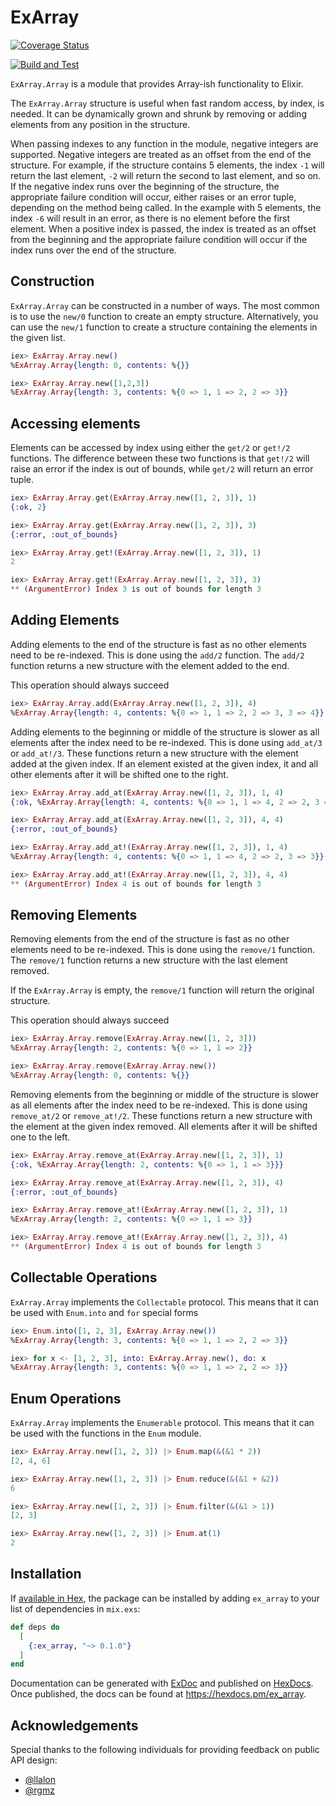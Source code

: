 # ExArray

[![Coverage Status](https://coveralls.io/repos/github/tajacks/ex-array/badge.svg?branch=main)](https://coveralls.io/github/tajacks/ex-array?branch=main)

[![Build and Test](https://github.com/tajacks/ex-array/actions/workflows/elixir-build-and-test.yml/badge.svg)](https://github.com/tajacks/ex-array/actions/workflows/elixir-build-and-test.yml)

`ExArray.Array` is a module that provides Array-ish functionality to Elixir.

The `ExArray.Array` structure is useful when fast random access, by index, is needed. It can be dynamically grown 
and shrunk by removing or adding elements from any position in the structure. 

When passing indexes to any function in the module, negative integers are supported. Negative integers are treated as 
an offset from the end of the structure. For example, if the structure contains 5 elements, the index `-1` will return 
the last element, `-2` will return the second to last element, and so on. If the negative index runs over the beginning
of the structure, the appropriate failure condition will occur, either raises or an error tuple, depending on the 
method being called. In the example with 5 elements, the index `-6` will result in an error, as there is no element 
before the first element. When a positive index is passed, the index is treated as an offset from the beginning and 
the appropriate failure condition will occur if the index runs over the end of the structure.

## Construction

`ExArray.Array` can be constructed in a number of ways. The most common is to use the `new/0` 
function to create an empty structure. Alternatively, you can use the `new/1` function to create a structure
containing the elements in the given list.

```elixir 
iex> ExArray.Array.new()
%ExArray.Array{length: 0, contents: %{}}

iex> ExArray.Array.new([1,2,3])
%ExArray.Array{length: 3, contents: %{0 => 1, 1 => 2, 2 => 3}}
```

## Accessing elements

Elements can be accessed by index using either the `get/2` or `get!/2` functions. The difference between these two 
functions is that `get!/2` will raise an error if the index is out of bounds, while `get/2` will return an error 
tuple. 

```elixir
iex> ExArray.Array.get(ExArray.Array.new([1, 2, 3]), 1)
{:ok, 2}

iex> ExArray.Array.get(ExArray.Array.new([1, 2, 3]), 3)
{:error, :out_of_bounds}

iex> ExArray.Array.get!(ExArray.Array.new([1, 2, 3]), 1)
2

iex> ExArray.Array.get!(ExArray.Array.new([1, 2, 3]), 3)
** (ArgumentError) Index 3 is out of bounds for length 3
```

## Adding Elements

Adding elements to the end of the structure is fast as no other elements need to be re-indexed. This is done using 
the `add/2` function. The `add/2` function returns a new structure with the element added to the end. 

This operation should always succeed

```elixir
iex> ExArray.Array.add(ExArray.Array.new([1, 2, 3]), 4)
%ExArray.Array{length: 4, contents: %{0 => 1, 1 => 2, 2 => 3, 3 => 4}}
```

Adding elements to the beginning or middle of the structure is slower as all elements after the index need to be 
re-indexed. This is done using `add_at/3` or `add_at!/3`. These functions return a new structure with the element added at the given index. If an element existed at the given index, it and all other elements after it will be shifted one to the right. 

```elixir 
iex> ExArray.Array.add_at(ExArray.Array.new([1, 2, 3]), 1, 4) 
{:ok, %ExArray.Array{length: 4, contents: %{0 => 1, 1 => 4, 2 => 2, 3 => 3}}}

iex> ExArray.Array.add_at(ExArray.Array.new([1, 2, 3]), 4, 4)
{:error, :out_of_bounds}

iex> ExArray.Array.add_at!(ExArray.Array.new([1, 2, 3]), 1, 4)
%ExArray.Array{length: 4, contents: %{0 => 1, 1 => 4, 2 => 2, 3 => 3}}

iex> ExArray.Array.add_at!(ExArray.Array.new([1, 2, 3]), 4, 4)
** (ArgumentError) Index 4 is out of bounds for length 3
```

## Removing Elements 

Removing elements from the end of the structure is fast as no other elements need to be re-indexed. This is done 
using the `remove/1` function. The `remove/1` function returns a new structure with the last element removed. 

If the `ExArray.Array` is empty, the `remove/1` function will return the original structure.

This operation should always succeed

```elixir 
iex> ExArray.Array.remove(ExArray.Array.new([1, 2, 3]))
%ExArray.Array{length: 2, contents: %{0 => 1, 1 => 2}}

iex> ExArray.Array.remove(ExArray.Array.new())
%ExArray.Array{length: 0, contents: %{}}
```

Removing elements from the beginning or middle of the structure is slower as all elements after the index need to be
re-indexed. This is done using `remove_at/2` or `remove_at!/2`. These functions return a new structure with the 
element at the given index removed. All elements after it will be shifted one to the left. 

```elixir
iex> ExArray.Array.remove_at(ExArray.Array.new([1, 2, 3]), 1)
{:ok, %ExArray.Array{length: 2, contents: %{0 => 1, 1 => 3}}}

iex> ExArray.Array.remove_at(ExArray.Array.new([1, 2, 3]), 4)
{:error, :out_of_bounds}

iex> ExArray.Array.remove_at!(ExArray.Array.new([1, 2, 3]), 1)
%ExArray.Array{length: 2, contents: %{0 => 1, 1 => 3}}

iex> ExArray.Array.remove_at!(ExArray.Array.new([1, 2, 3]), 4)
** (ArgumentError) Index 4 is out of bounds for length 3
```

## Collectable Operations 

`ExArray.Array` implements the `Collectable` protocol. This means that it can be used with `Enum.into` and `for` 
special forms

```elixir
iex> Enum.into([1, 2, 3], ExArray.Array.new())
%ExArray.Array{length: 3, contents: %{0 => 1, 1 => 2, 2 => 3}}

iex> for x <- [1, 2, 3], into: ExArray.Array.new(), do: x
%ExArray.Array{length: 3, contents: %{0 => 1, 1 => 2, 2 => 3}}
```

## Enum Operations

`ExArray.Array` implements the `Enumerable` protocol. This means that it can be used with the functions 
in the `Enum` module. 

```elixir 
iex> ExArray.Array.new([1, 2, 3]) |> Enum.map(&(&1 * 2))
[2, 4, 6]

iex> ExArray.Array.new([1, 2, 3]) |> Enum.reduce(&(&1 + &2))
6

iex> ExArray.Array.new([1, 2, 3]) |> Enum.filter(&(&1 > 1))
[2, 3]

iex> ExArray.Array.new([1, 2, 3]) |> Enum.at(1)
2
```

## Installation

If [available in Hex](https://hex.pm/docs/publish), the package can be installed
by adding `ex_array` to your list of dependencies in `mix.exs`:

```elixir
def deps do
  [
    {:ex_array, "~> 0.1.0"}
  ]
end
```

Documentation can be generated with [ExDoc](https://github.com/elixir-lang/ex_doc)
and published on [HexDocs](https://hexdocs.pm). Once published, the docs can
be found at <https://hexdocs.pm/ex_array>.

## Acknowledgements

Special thanks to the following individuals for providing feedback on public API design:

- [@llalon](https://github.com/llalon)
- [@rgmz](https://github.com/rgmz)
